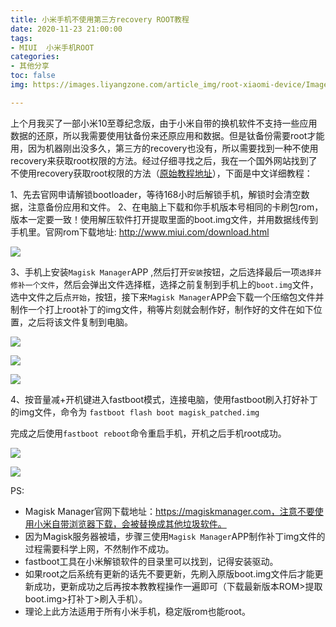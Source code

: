 ```yaml
---
title: 小米手机不使用第三方recovery ROOT教程
date: 2020-11-23 21:00:00
tags: 
- MIUI  小米手机ROOT
categories:
- 其他分享
toc: false
img: https://images.liyangzone.com/article_img/root-xiaomi-device/Image039.png

---
```



上个月我买了一部小米10至尊纪念版，由于小米自带的换机软件不支持一些应用数据的还原，所以我需要使用钛备份来还原应用和数据。但是钛备份需要root才能用，因为机器刚出没多久，第三方的recovery也没有，所以需要找到一种不使用recovery来获取root权限的方法。经过仔细寻找之后，我在一个国外网站找到了不使用recovery获取root权限的方法（[原始教程地址](https://www.getdroidtips.com/root-xiaomi-mi-10-ultra/)），下面是中文详细教程：

1、先去官网申请解锁bootloader，等待168小时后解锁手机，解锁时会清空数据，注意备份应用和文件。
2、在电脑上下载和你手机版本号相同的卡刷包rom，版本一定要一致！使用解压软件打开提取里面的boot.img文件，并用数据线传到手机里。官网rom下载地址: http://www.miui.com/download.html

![](https://images.liyangzone.com/article_img/root-xiaomi-device/Image036.png)

3、手机上安装`Magisk Manager`APP ,然后打开`安装`按钮，之后选择最后一项`选择并修补一个文件`，然后会弹出文件选择框，选择之前复制到手机上的`boot.img`文件，选中文件之后点`开始`，按钮，接下来`Magisk Manager`APP会下载一个压缩包文件并制作一个打上root补丁的img文件，稍等片刻就会制作好，制作好的文件在如下位置，之后将该文件复制到电脑。

![](https://images.liyangzone.com/article_img/root-xiaomi-device/Screenshot1.jpg)

![](https://images.liyangzone.com/article_img/root-xiaomi-device/Screenshot2.jpg)

![](https://images.liyangzone.com/article_img/root-xiaomi-device/Screenshot3.jpg)

4、按音量减+开机键进入fastboot模式，连接电脑，使用fastboot刷入打好补丁的img文件，命令为 `fastboot flash boot magisk_patched.img`

完成之后使用`fastboot reboot`命令重启手机，开机之后手机root成功。

![](https://images.liyangzone.com/article_img/root-xiaomi-device/Image039.png)

![](https://images.liyangzone.com/article_img/root-xiaomi-device/Screenshot4.jpg)

PS:
- Magisk Manager官网下载地址：https://magiskmanager.com，注意不要使用小米自带浏览器下载，会被替换成其他垃圾软件。
- 因为Magisk服务器被墙，步骤三使用`Magisk Manager`APP制作补丁img文件的过程需要科学上网，不然制作不成功。
- fastboot工具在小米解锁软件的目录里可以找到，记得安装驱动。
- 如果root之后系统有更新的话先不要更新，先刷入原版boot.img文件后才能更新成功，更新成功之后再按本教教程操作一遍即可（下载最新版本ROM>提取boot.img>打补丁>刷入手机）。
- 理论上此方法适用于所有小米手机，稳定版rom也能root。

